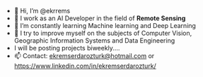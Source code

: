 - 👋 Hi, I’m @ekrrems
- 👀 I work as an AI Developer in the field of <b>Remote Sensing</b>
- 🌱 I’m constantly learning Machine learning and Deep Learning
- 💞️ I try to improve myself on the subjects of Computer Vision, Geographic Information Systems and Data Engineering
- I will be posting projects biweekly....
- 📫 Contact: ekremserdarozturk@hotmail.com or https://www.linkedin.com/in/ekremserdarozturk/

<!---
ekrrems/ekrrems is a ✨ special ✨ repository because its `README.md` (this file) appears on your GitHub profile.
You can click the Preview link to take a look at your changes.
--->
